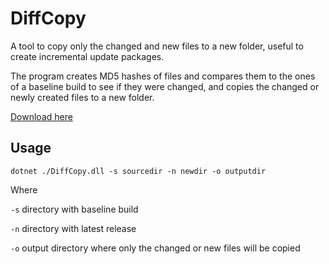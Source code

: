 # DiffCopy
A tool to copy only the changed and new files to a new folder, useful to create incremental update packages.

The program creates MD5 hashes of files and compares them to the ones of a baseline build to see if they were changed, and copies the changed or newly created files to a new folder.

[Download here](https://github.com/openbullet/DiffCopy/releases/download/1.0/DiffCopy.zip)

## Usage
```
dotnet ./DiffCopy.dll -s sourcedir -n newdir -o outputdir
```
Where

`-s` directory with baseline build

`-n` directory with latest release

`-o` output directory where only the changed or new files will be copied
